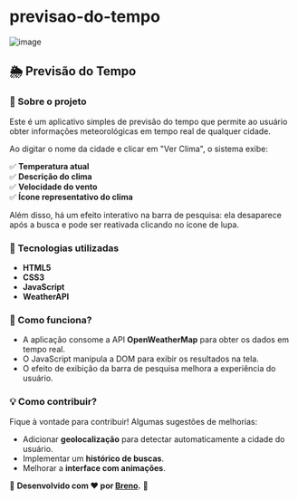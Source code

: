 # previsao-do-tempo
![image](https://github.com/user-attachments/assets/4ec16829-c260-4b9b-bda0-dd1ccc366141)


## 🌦️ Previsão do Tempo  

### 📌 Sobre o projeto  
Este é um aplicativo simples de previsão do tempo que permite ao usuário obter informações meteorológicas em tempo real de qualquer cidade.  

Ao digitar o nome da cidade e clicar em "Ver Clima", o sistema exibe:  

✅ **Temperatura atual**  
✅ **Descrição do clima**  
✅ **Velocidade do vento**  
✅ **Ícone representativo do clima**  

Além disso, há um efeito interativo na barra de pesquisa: ela desaparece após a busca e pode ser reativada clicando no ícone de lupa.  

### 🚀 Tecnologias utilizadas  
- **HTML5**  
- **CSS3**  
- **JavaScript**  
- **WeatherAPI**  


### 🔧 Como funciona?  
- A aplicação consome a API **OpenWeatherMap** para obter os dados em tempo real.  
- O JavaScript manipula a DOM para exibir os resultados na tela.  
- O efeito de exibição da barra de pesquisa melhora a experiência do usuário.  

### 💡 Como contribuir?  
Fique à vontade para contribuir! Algumas sugestões de melhorias:  
- Adicionar **geolocalização** para detectar automaticamente a cidade do usuário.  
- Implementar um **histórico de buscas**.  
- Melhorar a **interface com animações**.  
 

📌 **Desenvolvido com ❤️ por [Breno](https://github.com/brenotsb).** 🚀  
